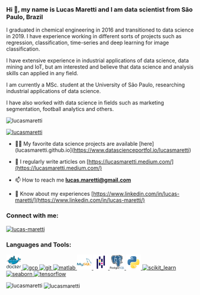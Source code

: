 <h3 align="left">Hi 👋, my name is Lucas Maretti and I am data scientist from São Paulo, Brazil</h3>

I graduated in chemical engineering in 2016 and transitioned to data science in 2019. I have experience working in different sorts of projects such as regression, classification, time-series and deep learning for image classification.

I have extensive experience in industrial applications of data science, data mining and IoT, but am interested and believe that data science and analysis skills can applied in any field.

I am currently a MSc. student at the University of São Paulo, researching industrial applications of data science.

I have also worked with data science in fields such as marketing segmentation, football analytics and others.

<p align="left"> <img src="https://komarev.com/ghpvc/?username=lucasmaretti&label=Profile%20views&color=0e75b6&style=flat" alt="lucasmaretti" /> </p>

<p align="left"> <a href="https://github.com/ryo-ma/github-profile-trophy"><img src="https://github-profile-trophy.vercel.app/?username=lucasmaretti" alt="lucasmaretti" /></a> </p>

- 👨‍💻 My favorite data science projects are available [here](lucasmaretti.github.io](https://www.datascienceportfol.io/lucasmaretti)

- 📝 I regularly write articles on [https://lucasmaretti.medium.com/](https://lucasmaretti.medium.com/)

- 📫 How to reach me **lucas.maretti@gmail.com**

- 📄 Know about my experiences [https://www.linkedin.com/in/lucas-maretti/](https://www.linkedin.com/in/lucas-maretti/)

<h3 align="left">Connect with me:</h3>
<p align="left">
<a href="https://linkedin.com/in/lucas-maretti" target="blank"><img align="center" src="https://raw.githubusercontent.com/rahuldkjain/github-profile-readme-generator/master/src/images/icons/Social/linked-in-alt.svg" alt="lucas-maretti" height="30" width="40" /></a>
</p>

<h3 align="left">Languages and Tools:</h3>
<p align="left"> <a href="https://www.docker.com/" target="_blank" rel="noreferrer"> <img src="https://raw.githubusercontent.com/devicons/devicon/master/icons/docker/docker-original-wordmark.svg" alt="docker" width="40" height="40"/> </a> <a href="https://cloud.google.com" target="_blank" rel="noreferrer"> <img src="https://www.vectorlogo.zone/logos/google_cloud/google_cloud-icon.svg" alt="gcp" width="40" height="40"/> </a> <a href="https://git-scm.com/" target="_blank" rel="noreferrer"> <img src="https://www.vectorlogo.zone/logos/git-scm/git-scm-icon.svg" alt="git" width="40" height="40"/> </a> <a href="https://www.mathworks.com/" target="_blank" rel="noreferrer"> <img src="https://upload.wikimedia.org/wikipedia/commons/2/21/Matlab_Logo.png" alt="matlab" width="40" height="40"/> </a> <a href="https://www.mysql.com/" target="_blank" rel="noreferrer"> <img src="https://raw.githubusercontent.com/devicons/devicon/master/icons/mysql/mysql-original-wordmark.svg" alt="mysql" width="40" height="40"/> </a> <a href="https://pandas.pydata.org/" target="_blank" rel="noreferrer"> <img src="https://raw.githubusercontent.com/devicons/devicon/2ae2a900d2f041da66e950e4d48052658d850630/icons/pandas/pandas-original.svg" alt="pandas" width="40" height="40"/> </a> <a href="https://www.postgresql.org" target="_blank" rel="noreferrer"> <img src="https://raw.githubusercontent.com/devicons/devicon/master/icons/postgresql/postgresql-original-wordmark.svg" alt="postgresql" width="40" height="40"/> </a> <a href="https://www.python.org" target="_blank" rel="noreferrer"> <img src="https://raw.githubusercontent.com/devicons/devicon/master/icons/python/python-original.svg" alt="python" width="40" height="40"/> </a> <a href="https://scikit-learn.org/" target="_blank" rel="noreferrer"> <img src="https://upload.wikimedia.org/wikipedia/commons/0/05/Scikit_learn_logo_small.svg" alt="scikit_learn" width="40" height="40"/> </a> <a href="https://seaborn.pydata.org/" target="_blank" rel="noreferrer"> <img src="https://seaborn.pydata.org/_images/logo-mark-lightbg.svg" alt="seaborn" width="40" height="40"/> </a> <a href="https://www.tensorflow.org" target="_blank" rel="noreferrer"> <img src="https://www.vectorlogo.zone/logos/tensorflow/tensorflow-icon.svg" alt="tensorflow" width="40" height="40"/> </a> </p>

<p><img align="left" src="https://github-readme-stats.vercel.app/api/top-langs?username=lucasmaretti&show_icons=true&locale=en&layout=compact" alt="lucasmaretti" /></p>

<p>&nbsp;<img align="center" src="https://github-readme-stats.vercel.app/api?username=lucasmaretti&show_icons=true&locale=en" alt="lucasmaretti" /></p>
